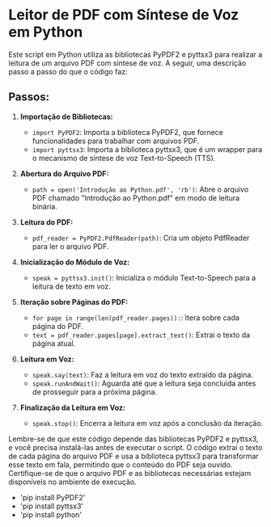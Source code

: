 # Leitor de PDF com Síntese de Voz em Python

Este script em Python utiliza as bibliotecas PyPDF2 e pyttsx3 para realizar a leitura de um arquivo PDF com síntese de voz. A seguir, uma descrição passo a passo do que o código faz:

## Passos:

1. **Importação de Bibliotecas:**
   - `import PyPDF2`: Importa a biblioteca PyPDF2, que fornece funcionalidades para trabalhar com arquivos PDF.
   - `import pyttsx3`: Importa a biblioteca pyttsx3, que é um wrapper para o mecanismo de síntese de voz Text-to-Speech (TTS).

2. **Abertura do Arquivo PDF:**
   - `path = open('Introdução ao Python.pdf', 'rb')`: Abre o arquivo PDF chamado "Introdução ao Python.pdf" em modo de leitura binária.

3. **Leitura do PDF:**
   - `pdf_reader = PyPDF2.PdfReader(path)`: Cria um objeto PdfReader para ler o arquivo PDF.

4. **Inicialização do Módulo de Voz:**
   - `speak = pyttsx3.init()`: Inicializa o módulo Text-to-Speech para a leitura de texto em voz.

5. **Iteração sobre Páginas do PDF:**
   - `for page in range(len(pdf_reader.pages)):`: Itera sobre cada página do PDF.
   - `text = pdf_reader.pages[page].extract_text()`: Extrai o texto da página atual.

6. **Leitura em Voz:**
   - `speak.say(text)`: Faz a leitura em voz do texto extraído da página.
   - `speak.runAndWait()`: Aguarda até que a leitura seja concluída antes de prosseguir para a próxima página.

7. **Finalização da Leitura em Voz:**
   - `speak.stop()`: Encerra a leitura em voz após a conclusão da iteração.

Lembre-se de que este código depende das bibliotecas PyPDF2 e pyttsx3, e você precisa instalá-las antes de executar o script. O código extrai o texto de cada página do arquivo PDF e usa a biblioteca pyttsx3 para transformar esse texto em fala, permitindo que o conteúdo do PDF seja ouvido. Certifique-se de que o arquivo PDF e as bibliotecas necessárias estejam disponíveis no ambiente de execução.
   - 'pip install PyPDF2'
   - 'pip install pyttsx3' 
   - 'pip install python'
